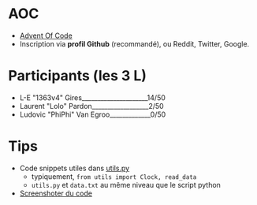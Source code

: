 # AOC

- [Advent Of Code](https://adventofcode.com/)
- Inscription via **profil Github** (recommandé), ou Reddit, Twitter, Google.

# Participants (les 3 L)

- L-E "1363v4" Gires_____________________14/50
- Laurent "Lolo" Pardon__________________2/50
- Ludovic "PhiPhi" Van Egroo_____________0/50

# Tips

- Code snippets utiles dans [utils.py](https://github.com/1363V4/AOC/tree/main/utils.py)
    - typiquement, `from utils import Clock, read_data`
    - `utils.py` et `data.txt` au même niveau que le script python
- [Screenshoter du code](https://carbon.now.sh/)
